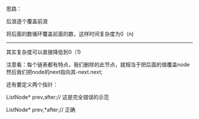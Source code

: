 思路：

后浪逐个覆盖前浪

将后面的数循环覆盖前面的数，这样时间复杂度为0（n)

<hr>

其实复杂度可以直接降低到0（1)

注意看：每个链表都有特点，我们删除的此节点，就相当于把后面的值覆盖node然后我们把node的next指向其-next.next;

还有要定义两个指针：

ListNode* prev,after;// 这是完全错误的示范

ListNode* prev,*after;// 正确

